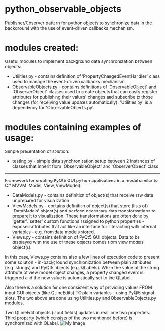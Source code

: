 # python_observable_objects
Publisher/Observer pattern for python objects to synchronize data in the background with the use of event-driven callbacks mechanism.

# modules created:
Useful modules to implement background data synchronization between objects:
- Utilities.py - contains definition of 'PropertyChangedEventHandler' class used to manage the event-driven callbacks mechanism
- ObservableObjects.py - contains definitions of 'ObservableObject' and 'ObserverObject' classes used to create objects that can easily register attributes for publishing their values' changes and subscribe to those changes (for receiving value updates automatically). 'Utilities.py' is a dependency for 'ObservableObjects.py'.

# modules containing examples of usage:
Simple presentation of solution:
- testing.py - simple data synchronization setup between 2 instances of classes that inherit from 'ObservableObject' and 'ObserverObject' class
-----------------------------------------------------------------------------------------------------------------------------------------------
Framework for creating PyQt5 GUI python applications in a model similar to C# MVVM (Model, View, ViewModel):
- DataModels.py - contains definition of object(s) that receive raw data unprepared for visualization
- ViewModels.py - contains definition of object(s) that store (lists of) 'DataModels' object(s) and perform necessary data transformations to prepare it to visualization. These transformations are often done by 'getter'/'setter' custom functions assigned to python properties - exposed attributes that act like an interface for interacting with internal variables - e.g. from data models stored. 
- Views.py - contains definition of PyQt5 GUI objects. Data to be displayed with the use of these objects comes from view models object(s).

In this case, Views.py contains also a few lines of execution code to present some solution - in-background synchronization between plain attributes (e.g. strings) and PyQt5 objects (e.g. QLabels). When the value of the string attribute of view model object changes, a property changed event is triggered and the new value is automatically set to the QLabel.

Also there is a solution for one consistent way of providing values FROM input GUI objects (like QLineEdits) TO plain variables - using PyQt5 signal slots. 
The two above are done using Utilities.py and ObservableObjects.py modules.

Two QLineEdit objects (input fields) updates in real time two properties. Third property (which consists of the two mentioned before) is synchornized with QLabel. 
![My Image](/Resources/GuiTests.gif)

